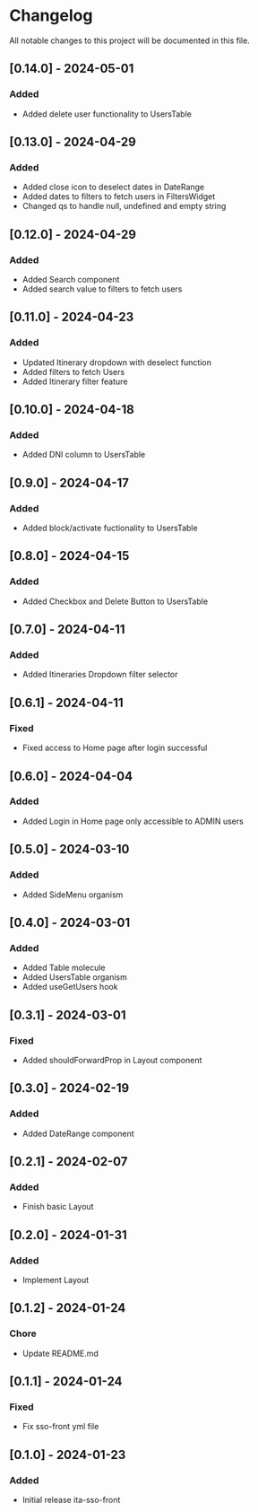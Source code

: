 # Changelog

All notable changes to this project will be documented in this file.

## [0.14.0] - 2024-05-01

### Added

- Added delete user functionality to UsersTable

## [0.13.0] - 2024-04-29

### Added

- Added close icon to deselect dates in DateRange
- Added dates to filters to fetch users in FiltersWidget
- Changed qs to handle null, undefined and empty string

## [0.12.0] - 2024-04-29

### Added

- Added Search component
- Added search value to filters to fetch users

## [0.11.0] - 2024-04-23

### Added

- Updated Itinerary dropdown with deselect function
- Added filters to fetch Users
- Added Itinerary filter feature

## [0.10.0] - 2024-04-18

### Added

- Added DNI column to UsersTable

## [0.9.0] - 2024-04-17

### Added

- Added block/activate fuctionality to UsersTable

## [0.8.0] - 2024-04-15

### Added

- Added Checkbox and Delete Button to UsersTable

## [0.7.0] - 2024-04-11

### Added

- Added Itineraries Dropdown filter selector

## [0.6.1] - 2024-04-11

### Fixed

- Fixed access to Home page after login successful

## [0.6.0] - 2024-04-04

### Added

- Added Login in Home page only accessible to ADMIN users

## [0.5.0] - 2024-03-10

### Added

- Added SideMenu organism

## [0.4.0] - 2024-03-01

### Added

- Added Table molecule
- Added UsersTable organism
- Added useGetUsers hook

## [0.3.1] - 2024-03-01

### Fixed

- Added shouldForwardProp in Layout component

## [0.3.0] - 2024-02-19

### Added

- Added DateRange component

## [0.2.1] - 2024-02-07

### Added

- Finish basic Layout

## [0.2.0] - 2024-01-31

### Added

- Implement Layout

## [0.1.2] - 2024-01-24

### Chore

- Update README.md

## [0.1.1] - 2024-01-24

### Fixed

- Fix sso-front yml file

## [0.1.0] - 2024-01-23

### Added

- Initial release ita-sso-front
